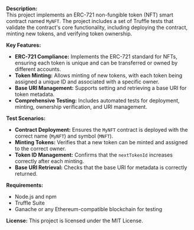 **Description:**  
This project implements an ERC-721 non-fungible token (NFT) smart contract named `MyNFT`. The project includes a set of Truffle tests that validate the contract's core functionality, including deploying the contract, minting new tokens, and verifying token ownership.

**Key Features:**
- **ERC-721 Compliance:** Implements the ERC-721 standard for NFTs, ensuring each token is unique and can be transferred or owned by different accounts.
- **Token Minting:** Allows minting of new tokens, with each token being assigned a unique ID and associated with a specific owner.
- **Base URI Management:** Supports setting and retrieving a base URI for token metadata.
- **Comprehensive Testing:** Includes automated tests for deployment, minting, ownership verification, and URI management.

**Test Scenarios:**
   - **Contract Deployment:** Ensures the `MyNFT` contract is deployed with the correct name (`MyNFT`) and symbol (`MNFT`).
   - **Minting Tokens:** Verifies that a new token can be minted and assigned to the correct owner.
   - **Token ID Management:** Confirms that the `nextTokenId` increases correctly after each minting.
   - **Base URI Retrieval:** Checks that the base URI for metadata is correctly returned.

**Requirements:**
- Node.js and npm
- Truffle Suite
- Ganache or any Ethereum-compatible blockchain for testing

**License:**
This project is licensed under the MIT License.
